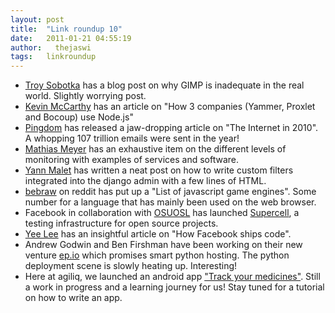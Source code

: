 ```yaml
---
layout: post
title:  "Link roundup 10"
date:   2011-01-21 04:55:19
author:   thejaswi
tags:   linkroundup
---
```


-   [Troy
    Sobotka](http://troy-sobotka.blogspot.com/2011/01/why-gimp-is-inadequate.html)
    has a blog post on why GIMP is inadequate in the real world.
    Slightly worrying post.
-   [Kevin
    McCarthy](http://bostinnovation.com/2011/01/15/who-is-using-node-js-and-why-yammer-bocoup-proxlet-and-yahoo/)
    has an article on \"How 3 companies (Yammer, Proxlet and Bocoup) use
    Node.js\"
-   [Pingdom](http://royal.pingdom.com/2011/01/12/internet-2010-in-numbers/)
    has released a jaw-dropping article on \"The Internet in 2010\". A
    whopping 107 trillion emails were sent in the year!
-   [Mathias
    Meyer](http://www.paperplanes.de/2011/1/5/the_virtues_of_monitoring.html)
    has an exhaustive item on the different levels of monitoring with
    examples of services and software.
-   [Yann
    Malet](http://lincolnloop.com/blog/2011/jan/11/custom-filters-django-admin/)
    has written a neat post on how to write custom filters integrated
    into the django admin with a few lines of HTML.
-   [bebraw](http://www.reddit.com/r/javascript/comments/f094j/list_of_js_game_engines_community_effort/)
    on reddit has put up a \"List of javascript game engines\". Some
    number for a language that has mainly been used on the web browser.
-   Facebook in collaboration with [OSUOSL](http://osuosl.org/) has
    launched
    [Supercell](http://www.facebook.com/note.php?note_id=488718878919),
    a testing infrastructure for open source projects.
-   [Yee
    Lee](http://framethink.wordpress.com/2011/01/17/how-facebook-ships-code/)
    has an insightful article on \"How Facebook ships code\".
-   Andrew Godwin and Ben Firshman have been working on their new
    venture [ep.io](http://www.ep.io/) which promises smart python
    hosting. The python deployment scene is slowly heating up.
    Interesting!
-   Here at agiliq, we launched an android app [\"Track your
    medicines\"](http://www.appbrain.com/app/track-your-medicines/com.agiliq.trackmymed).
    Still a work in progress and a learning journey for us! Stay tuned
    for a tutorial on how to write an app.
